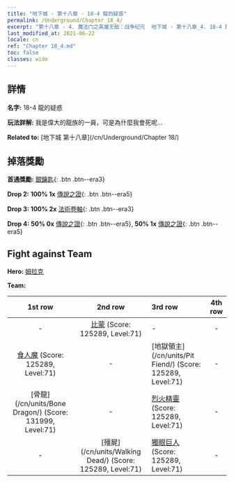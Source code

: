 ```yaml
---
title: "地下城 - 第十八章 - 18-4 龍的疑惑"
permalink: /Underground/Chapter 18_4/
excerpt: "第十八章 - 4. 魔法门之英雄无敌：战争纪元  地下城 - 第十八章_4. 18-4 龍的疑惑"
last_modified_at: 2021-06-22
locale: cn
ref: "Chapter 18_4.md"
toc: false
classes: wide
---
```


## 詳情

 **名字:** 18-4 龍的疑惑

 **玩法詳解:**       我是偉大的龍族的一員，可是為什麼我會死呢…

 **Related to:** [地下城 第十八章](/cn/Underground/Chapter 18/)

## 掉落獎勵

 **首通獎勵:** [銀鑰匙](/cn/Items/con_693/){: .btn .btn--era3}

 **Drop 2:** **100% 1x** [傳說之證](/cn/Items/mat_74/){: .btn .btn--era5}

 **Drop 3:** **100% 2x** [法術卷軸](/cn/Items/con_694/){: .btn .btn--era3}

 **Drop 4:** **50% 0x** [傳說之證](/cn/Items/mat_67/){: .btn .btn--era5}, **50% 1x** [傳說之證](/cn/Items/mat_67/){: .btn .btn--era5}


## Fight against Team
 **Hero:** [姆拉克](/cn/heroes/Mullich/)

 **Team:**


  | 1st row | 2nd row | 3rd row | 4th row |
  |:----:|:----:|:----|:----:|
  | - | [比蒙](/cn/units/Behemoth/) (Score: 125289, Level:71)  | - | - |
  | [食人魔](/cn/units/Ogre/) (Score: 125289, Level:71)  | - | [地獄領主](/cn/units/Pit Fiend/) (Score: 125289, Level:71)  | - |
  | [骨龍](/cn/units/Bone Dragon/) (Score: 131999, Level:71)  | - | [烈火精靈](/cn/units/Efreeti/) (Score: 125289, Level:71)  | - |
  | - | [殭屍](/cn/units/Walking Dead/) (Score: 125289, Level:71)  | [獨眼巨人](/cn/units/Cyclops/) (Score: 125289, Level:71)  | - |


